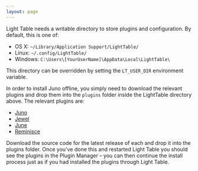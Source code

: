 ```yaml
---
layout: page
---
```

Light Table needs a writable directory to store plugins and configuration. By default, this is one of:

* OS X: `~/Library/Application Support/LightTable/`
* Linux: `~/.config/LightTable/`
* Windows: `C:\Users\[YourUserName]\AppData\Local\LightTable\`

This directory can be overridden by setting the `LT_USER_DIR` environment variable.

In order to install Juno offline, you simply need to download the relevant plugins and drop them into the `plugins` folder inside the LightTable directory above. The relevant plugins are:

* [Juno](https://github.com/one-more-minute/Jupiter-LT/releases)
* [Jewel](https://github.com/one-more-minute/Jewel/releases)
* [June](https://github.com/one-more-minute/June-LT/releases)
* [Reminisce](https://github.com/one-more-minute/Reminisce/releases)

Download the source code for the latest release of each and drop it into the plugins folder. Once you've done this and restarted Light Table you should see the plugins in the Plugin Manager – you can then continue the install process just as if you had installed the plugins through Light Table.
